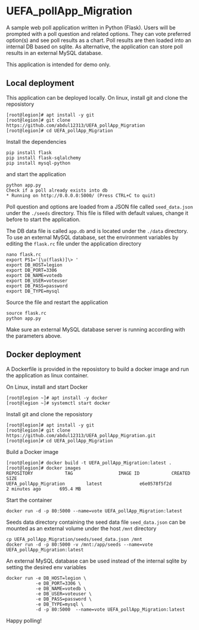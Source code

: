 # UEFA_pollApp_Migration
A sample web poll application written in Python (Flask).
Users will be prompted with a poll question and related options. They can vote preferred option(s) and see poll results as a chart. Poll results are then loaded into an internal DB based on sqlite. As alternative, the application can store poll results in an external MySQL database.

This application is intended for demo only.

## Local deployment
This application can be deployed locally. On linux, install git and clone the reposistory

    [root@legion]# apt install -y git
    [root@legion]# git clone https://github.com/abdul12313/UEFA_pollApp_Migration
    [root@legion]# cd UEFA_pollApp_Migration

Install the dependencies

    pip install flask
    pip install flask-sqlalchemy
    pip install mysql-python

and start the application

    python app.py
    Check if a poll already exists into db
    * Running on http://0.0.0.0:5000/ (Press CTRL+C to quit)

Poll question and options are loaded from a JSON file called ``seed_data.json`` under the ``./seeds`` directory. This file is filled with default values, change it before to start the application.

The DB data file is called ``app.db`` and is located under the ``./data`` directory. To use an external MySQL database, set the environment variables by editing the ``flask.rc`` file under the application directory

    nano flask.rc
    export PS1='[\u(flask)]\> '
    export DB_HOST=legion
    export DB_PORT=3306
    export DB_NAME=votedb
    export DB_USER=voteuser
    export DB_PASS=password
    export DB_TYPE=mysql

Source the file and restart the application

    source flask.rc
    python app.py

Make sure an external MySQL database server is running according with the parameters above.

## Docker deployment
A Dockerfile is provided in the reposistory to build a docker image and run the application as linux container.

On Linux, install and start Docker

    [root@legion ~]# apt install -y docker
    [root@legion ~]# systemctl start docker

Install git and clone the reposistory

    [root@legion]# apt install -y git
    [root@legion]# git clone https://github.com/abdul12313/UEFA_pollApp_Migration.git
    [root@legion]# cd UEFA_pollApp_Migration

Build a Docker image

    [root@legion]# docker build -t UEFA_pollApp_Migration:latest .
    [root@legion]# docker images
    REPOSITORY            TAG                 IMAGE ID            CREATED             SIZE
    UEFA_pollApp_Migration        latest              e6e0578f5f2d        2 minutes ago       695.4 MB

Start the container

    docker run -d -p 80:5000 --name=vote UEFA_pollApp_Migration:latest

Seeds data directory containing the seed data file ``seed_data.json`` can be mounted as an external volume under the host ``/mnt`` directory

    cp UEFA_pollApp_Migration/seeds/seed_data.json /mnt
    docker run -d -p 80:5000 -v /mnt:/app/seeds --name=vote UEFA_pollApp_Migration:latest

An external MySQL database can be used instead of the internal sqlite by setting the desired env variables

    docker run -e DB_HOST=legion \
               -e DB_PORT=3306 \
               -e DB_NAME=votedb \
               -e DB_USER=voteuser \
               -e DB_PASS=password \
               -e DB_TYPE=mysql \
               -d -p 80:5000  --name=vote UEFA_pollApp_Migration:latest

 Happy polling!
